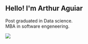 <h2> Hello! I'm Arthur Aguiar </h2>

Post graduated in Data science. </br>
MBA in software engeneering. </br>

<img src = "https://github-readme-stats.vercel.app/api/top-langs/?username=Aguiar575&layout=compact">
